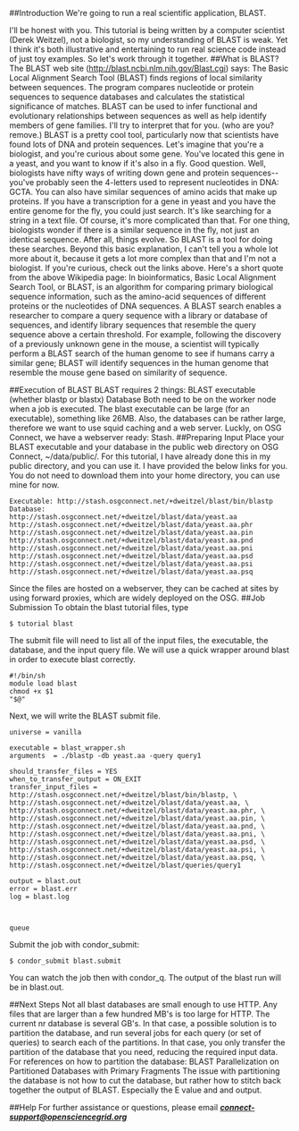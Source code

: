 

##Introduction
We're going to run a real scientific application, BLAST.

I'll be honest with you. This tutorial is being written by a computer scientist (Derek Weitzel), not a biologist, so my understanding of BLAST is weak. Yet I think it's both illustrative and entertaining to run real science code instead of just toy examples. So let's work through it together.
##What is BLAST?
The BLAST web site (http://blast.ncbi.nlm.nih.gov/Blast.cgi) says: 
The Basic Local Alignment Search Tool (BLAST) finds regions of local similarity between sequences. The program compares nucleotide or protein sequences to sequence databases and calculates the statistical significance of matches. BLAST can be used to infer functional and evolutionary relationships between sequences as well as help identify members of gene families.
I'll try to interpret that for you. (who are you? remove.) BLAST is a pretty cool tool, particularly now that scientists have found lots of DNA and protein sequences. Let's imagine that you're a biologist, and you're curious about some gene. You've located this gene in a yeast, and you want to know if it's also in a fly. Good question. Well, biologists have nifty ways of writing down gene and protein sequences--you've probably seen the 4-letters used to represent nucleotides in DNA: GCTA. You can also have similar sequences of amino acids that make up proteins. If you have a transcription for a gene in yeast and you have the entire genome for the fly, you could just search. It's like searching for a string in a text file. Of course, it's more complicated than that. For one thing, biologists wonder if there is a similar sequence in the fly, not just an identical sequence. After all, things evolve. So BLAST is a tool for doing these searches.
Beyond this basic explanation, I can't tell you a whole lot more about it, because it gets a lot more complex than that and I'm not a biologist. If you're curious, check out the links above. Here's a short quote from the above Wikipedia page:
In bioinformatics, Basic Local Alignment Search Tool, or BLAST, is an algorithm for comparing primary biological sequence information, such as the amino-acid sequences of different proteins or the nucleotides of DNA sequences. A BLAST search enables a researcher to compare a query sequence with a library or database of sequences, and identify library sequences that resemble the query sequence above a certain threshold. For example, following the discovery of a previously unknown gene in the mouse, a scientist will typically perform a BLAST search of the human genome to see if humans carry a similar gene; BLAST will identify sequences in the human genome that resemble the mouse gene based on similarity of sequence.

##Execution of BLAST
BLAST requires 2 things:
BLAST executable (whether blastp or blastx)
Database
Both need to be on the worker node when a job is executed.  The blast executable can be large (for an executable), something like 26MB.  Also, the databases can be rather large, therefore we want to use squid caching and a web server.  Luckly, on OSG Connect, we have a webserver ready: Stash.
##Preparing Input
Place your BLAST executable and your database in the public web directory on OSG Connect, ~/data/public/.  For this tutorial, I have already done this in my public directory, and you can use it.
I have provided the below links for you. You do not need to download them into your home directory, you can use mine for now.
```
Executable: http://stash.osgconnect.net/+dweitzel/blast/bin/blastp
Database: 
http://stash.osgconnect.net/+dweitzel/blast/data/yeast.aa
http://stash.osgconnect.net/+dweitzel/blast/data/yeast.aa.phr
http://stash.osgconnect.net/+dweitzel/blast/data/yeast.aa.pin
http://stash.osgconnect.net/+dweitzel/blast/data/yeast.aa.pnd
http://stash.osgconnect.net/+dweitzel/blast/data/yeast.aa.pni
http://stash.osgconnect.net/+dweitzel/blast/data/yeast.aa.psd
http://stash.osgconnect.net/+dweitzel/blast/data/yeast.aa.psi
http://stash.osgconnect.net/+dweitzel/blast/data/yeast.aa.psq
```
Since the files are hosted on a webserver, they can be cached at sites by using forward proxies, which are widely deployed on the OSG.
##Job Submission
To obtain the blast tutorial files, type
``` 
$ tutorial blast
```
The submit file will need to list all of the input files, the executable, the database, and the input query file.  We will use a quick wrapper around blast in order to execute blast correctly.  
```
#!/bin/sh
module load blast
chmod +x $1
"$@"
```
Next, we will write the BLAST submit file.
```
universe = vanilla
 
executable = blast_wrapper.sh
arguments  = ./blastp -db yeast.aa -query query1
 
should_transfer_files = YES
when_to_transfer_output = ON_EXIT
transfer_input_files = http://stash.osgconnect.net/+dweitzel/blast/bin/blastp, \
http://stash.osgconnect.net/+dweitzel/blast/data/yeast.aa, \
http://stash.osgconnect.net/+dweitzel/blast/data/yeast.aa.phr, \
http://stash.osgconnect.net/+dweitzel/blast/data/yeast.aa.pin, \
http://stash.osgconnect.net/+dweitzel/blast/data/yeast.aa.pnd, \
http://stash.osgconnect.net/+dweitzel/blast/data/yeast.aa.pni, \
http://stash.osgconnect.net/+dweitzel/blast/data/yeast.aa.psd, \
http://stash.osgconnect.net/+dweitzel/blast/data/yeast.aa.psi, \
http://stash.osgconnect.net/+dweitzel/blast/data/yeast.aa.psq, \
http://stash.osgconnect.net/+dweitzel/blast/queries/query1
 
output = blast.out
error = blast.err
log = blast.log
 
 
 
queue
```

Submit the job with condor_submit:
```
$ condor_submit blast.submit
```
You can watch the job then with condor_q.  The output of the blast run will be in blast.out.  

##Next Steps
Not all blast databases are small enough to use HTTP.  Any files that are larger than a few hundred MB's is too large for HTTP.  The current nr database is several GB's.  In that case, a possible solution is to partition the database, and run several jobs for each query (or set of queries) to search each of the partitions.  In that case, you only transfer the partition of the database that you need, reducing the required input data.
For references on how to partition the database:
BLAST Parallelization on Partitioned Databases with Primary Fragments
The issue with partitioning the database is not how to cut the database, but rather how to stitch back together the output of BLAST.  Especially the E value and and output.

##Help
For further assistance or questions, please email ***connect-support@opensciencegrid.org***


